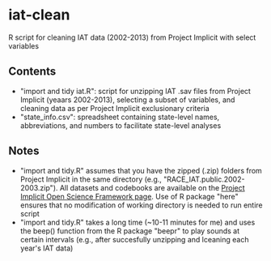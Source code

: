 # iat-clean
R script for cleaning IAT data (2002-2013) from Project Implicit with select variables

## Contents
* "import and tidy iat.R": script for unzipping IAT .sav files from Project Implicit (yeaars 2002-2013), selecting a subset of variables, and cleaning data as per Project Implicit exclusionary criteria
* "state_info.csv": spreadsheet containing state-level names, abbreviations, and numbers to facilitate state-level analyses

## Notes
* "import and tidy.R" assumes that you have the zipped (.zip) folders from Project Implicit in the same directory (e.g., "RACE_IAT.public.2002-2003.zip"). All datasets and codebooks are available on the [Project Implicit Open Science Framework page](https://osf.io/gwofk/). Use of R package "here" ensures that no modification of working directory is needed to run entire script
* "import and tidy.R" takes a long time (~10-11 minutes for me) and uses the beep() function from the R package "beepr" to play sounds at certain intervals (e.g., after succesfully unzipping and lceaning each year's IAT data)
